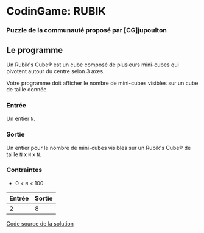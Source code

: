 # CodinGame: RUBIK

### Puzzle de la communauté proposé par [CG]jupoulton

## Le programme

Un Rubik's Cube® est un cube composé de plusieurs mini-cubes qui pivotent autour du centre selon 3 axes.

Votre programme doit afficher le nombre de mini-cubes visibles sur un cube de taille donnée.

### Entrée
Un entier `N`.

### Sortie
Un entier pour le nombre de mini-cubes visibles sur un Rubik's Cube® de taille `N` x `N` x `N`.

### Contraintes
- 0 < `N` < 100

Entrée | Sortie
------------ | -------------
2 | 8

[Code source de la solution](https://github.com/Kous92/CodinGame-Swift-FR-/tree/main/Puzzles%20classiques/Moyen/Rubik/rubik.swift)